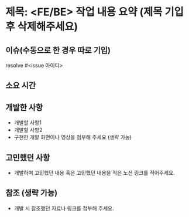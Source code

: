 # 제목: <FE/BE> 작업 내용 요약 (제목 기입 후 삭제해주세요)

## 이슈(수동으로 한 경우 따로 기입)
resolve #<issue 아이디>

## 소요 시간

## 개발한 사항
- 개발할 사항1
- 개발할 사항2
- 구현한 개발 화면이나 영상을 첨부해 주세요 (생략 가능)

## 고민했던 사항
- 개발하며 고민했던 내용 혹은 고민했던 내용을 적은 노션 링크를 적어주세요.

## 참조 (생략 가능)
- 개발 시 참조했던 자료나 링크를 첨부해 주세요.
